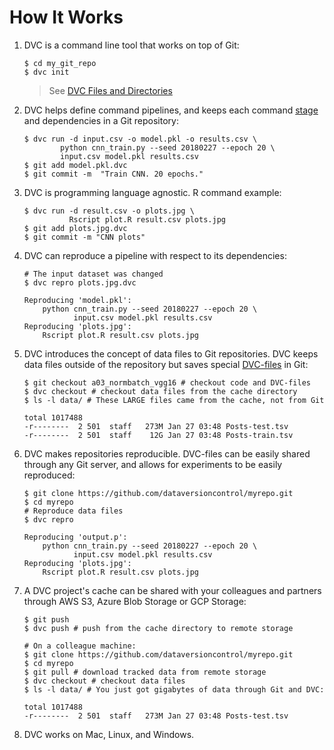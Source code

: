 # How It Works

1. DVC is a command line tool that works on top of Git:

   ```dvc
   $ cd my_git_repo
   $ dvc init
   ```

   > See [DVC Files and Directories](/doc/user-guide/dvc-files-and-directories)

2. DVC helps define command pipelines, and keeps each command
   [stage](/doc/commands-reference/run) and dependencies in a Git repository:

   ```dvc
   $ dvc run -d input.csv -o model.pkl -o results.csv \
           python cnn_train.py --seed 20180227 --epoch 20 \
           input.csv model.pkl results.csv
   $ git add model.pkl.dvc
   $ git commit -m  "Train CNN. 20 epochs."
   ```

3. DVC is programming language agnostic. R command example:

   ```dvc
   $ dvc run -d result.csv -o plots.jpg \
             Rscript plot.R result.csv plots.jpg
   $ git add plots.jpg.dvc
   $ git commit -m "CNN plots"
   ```

4. DVC can reproduce a pipeline with respect to its dependencies:

   ```dvc
   # The input dataset was changed
   $ dvc repro plots.jpg.dvc

   Reproducing 'model.pkl':
       python cnn_train.py --seed 20180227 --epoch 20 \
              input.csv model.pkl results.csv
   Reproducing 'plots.jpg':
       Rscript plot.R result.csv plots.jpg
   ```

5. DVC introduces the concept of data files to Git repositories. DVC keeps data
   files outside of the repository but saves special
   [DVC-files](/doc/user-guide/dvc-file-format) in Git:

   ```dvc
   $ git checkout a03_normbatch_vgg16 # checkout code and DVC-files
   $ dvc checkout # checkout data files from the cache directory
   $ ls -l data/ # These LARGE files came from the cache, not from Git

   total 1017488
   -r--------  2 501  staff   273M Jan 27 03:48 Posts-test.tsv
   -r--------  2 501  staff    12G Jan 27 03:48 Posts-train.tsv
   ```

6. DVC makes repositories reproducible. DVC-files can be easily shared through
   any Git server, and allows for experiments to be easily reproduced:

   ```dvc
   $ git clone https://github.com/dataversioncontrol/myrepo.git
   $ cd myrepo
   # Reproduce data files
   $ dvc repro

   Reproducing 'output.p':
       python cnn_train.py --seed 20180227 --epoch 20 \
              input.csv model.pkl results.csv
   Reproducing 'plots.jpg':
       Rscript plot.R result.csv plots.jpg
   ```

7. A DVC project's cache can be shared with your colleagues and partners through
   AWS S3, Azure Blob Storage or GCP Storage:

   ```dvc
   $ git push
   $ dvc push # push from the cache directory to remote storage

   # On a colleague machine:
   $ git clone https://github.com/dataversioncontrol/myrepo.git
   $ cd myrepo
   $ git pull # download tracked data from remote storage
   $ dvc checkout # checkout data files
   $ ls -l data/ # You just got gigabytes of data through Git and DVC:

   total 1017488
   -r--------  2 501  staff   273M Jan 27 03:48 Posts-test.tsv
   ```

8. DVC works on Mac, Linux, and Windows.

